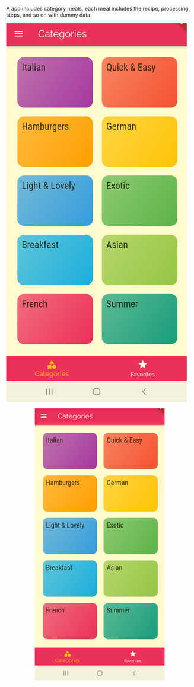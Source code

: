 A app includes category meals, each meal includes the recipe, processing steps, and so on with dummy data.

![UI 1](https://github.com/truongmt273/Meal-App-Flutter/blob/master/ui_1.png)
<p align="center">
  <img src="https://github.com/truongmt273/Meal-App-Flutter/blob/master/ui_1.png" width="350" title="UI 1">
</p>
